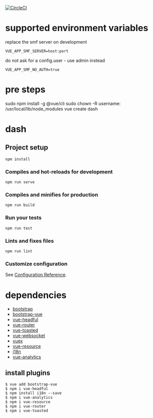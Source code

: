 
[![CircleCI](https://circleci.com/gh/solosTec/dash/tree/master.svg?style=shield)](https://circleci.com/gh/solosTec/dash/tree/master)

# supported environment variables

replace the smf server on development
```
VUE_APP_SMF_SERVER=host:port
```

do not ask for a config.user - use admin instead 
```
VUE_APP_SMF_NO_AUTH=true
```


# pre steps

sudo npm install -g @vue/cli
sudo chown -R username: /usr/local/lib/node_modules
vue create dash

# dash

## Project setup
```
npm install
```

### Compiles and hot-reloads for development
```
npm run serve
```

### Compiles and minifies for production
```
npm run build
```

### Run your tests
```
npm run test
```

### Lints and fixes files
```
npm run lint
```

### Customize configuration
See [Configuration Reference](https://cli.vuejs.org/config/).

# dependencies

* [bootstrap](https://getbootstrap.com/)
* [bootstrap-vue](https://bootstrap-vue.js.org/)
* [vue-headful](https://github.com/troxler/vue-headful)
* [vue-router](https://github.com/vuejs/vue-router#readme)
* [vue-toasted](https://github.com/shakee93/vue-toasted#readme)
* [vue-websocket](https://github.com/icebob/vue-websocket)
* [vuex](https://github.com/vuejs/vuex#readme)
* [vue-resource](https://github.com/pagekit/vue-resource)
* [i18n](https://github.com/mashpie/i18n-node)
* [vue-analytics](https://github.com/MatteoGabriele/vue-analytics)

## install plugins

```
$ vue add bootstrap-vue 
$ npm i vue-headful
$ npm install i18n --save
$ npm i vue-analytics
$ npm i vue-resource
$ npm i vue-router
$ npm i vue-toasted
```




